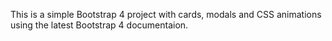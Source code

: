 This is a simple Bootstrap 4 project with cards, modals and CSS animations using the latest Bootstrap 4 documentaion.
